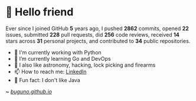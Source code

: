 # 🤖 Hello friend

Ever since I joined GitHub **5** years ago, I pushed **2862** commits, opened **22** issues, submitted **228** pull requests, did **256** code reviews, received **14** stars across **31** personal projects, and contributed to **34** public repositories.

- 🐍 I'm currently working with Python
- 🌱 I’m currently learning Go and DevOps
- 🔭 I also like astronomy, hacking, lock picking and firearms
- 📫 How to reach me: [LinkedIn](https://www.linkedin.com/in/brunodesouzabezerra/)
- 🤡 Fun fact: I don't like Java

**~** [_buguno.github.io_](https://buguno.github.io/)
